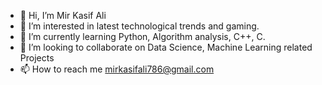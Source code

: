 - 👋 Hi, I’m Mir Kasif Ali
- 👀 I’m interested in latest technological trends and gaming.
- 🌱 I’m currently learning Python, Algorithm analysis, C++, C. 
- 💞️ I’m looking to collaborate on Data Science, Machine Learning related Projects 
- 📫 How to reach me mirkasifali786@gmail.com 

<!---
Kasif1854/Kasif1854 is a ✨ special ✨ repository because its `README.md` (this file) appears on your GitHub profile.
You can click the Preview link to take a look at your changes.
--->
